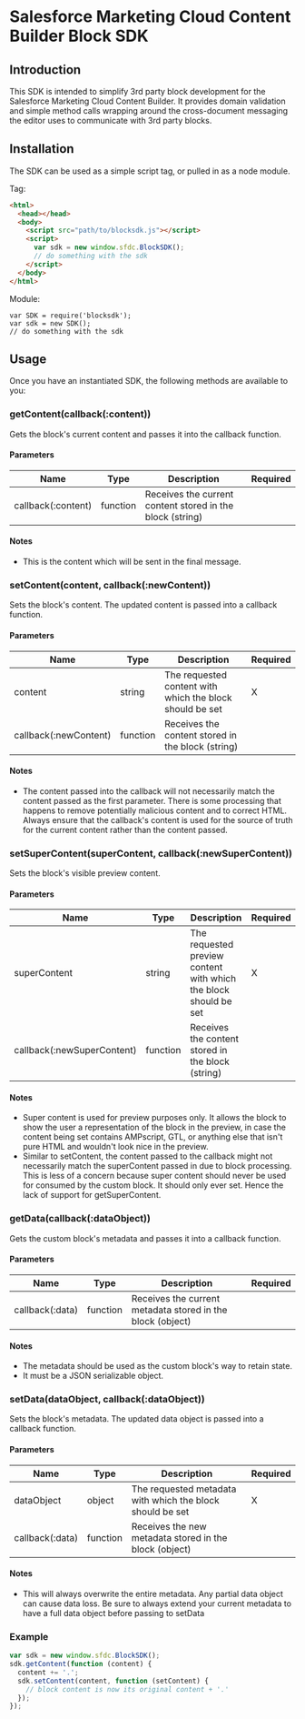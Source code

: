 # Salesforce Marketing Cloud Content Builder Block SDK

## Introduction

This SDK is intended to simplify 3rd party block development for the Salesforce Marketing Cloud Content Builder.
It provides domain validation and simple method calls wrapping around the cross-document messaging the editor uses to communicate with 3rd party blocks.

## Installation

The SDK can be used as a simple script tag, or pulled in as a node module.

Tag:

```html
<html>
  <head></head>
  <body>
    <script src="path/to/blocksdk.js"></script>
    <script>
      var sdk = new window.sfdc.BlockSDK();
      // do something with the sdk
    </script>
  </body>
</html>
```
Module:

```node
var SDK = require('blocksdk');
var sdk = new SDK();
// do something with the sdk
```

## Usage

Once you have an instantiated SDK, the following methods are available to you:

### getContent(callback(:content))

Gets the block's current content and passes it into the callback function.

#### Parameters

Name | Type | Description | Required
--- | --- | --- | ---
callback(:content) | function | Receives the current content stored in the block (string) |

#### Notes

* This is the content which will be sent in the final message.

### setContent(content, callback(:newContent))

Sets the block's content. The updated content is passed into a callback function.

#### Parameters

Name | Type | Description | Required
--- | --- | --- | ---
content | string | The requested content with which the block should be set | X
callback(:newContent) | function | Receives the content stored in the block (string) |

#### Notes

* The content passed into the callback will not necessarily match the content passed as the first parameter. There is some processing that happens to remove potentially malicious content and to correct HTML. Always ensure that the callback's content is used for the source of truth for the current content rather than the content passed.

### setSuperContent(superContent, callback(:newSuperContent))

Sets the block's visible preview content.

#### Parameters

Name | Type | Description | Required
--- | --- | --- | ---
superContent | string | The requested preview content with which the block should be set | X
callback(:newSuperContent) | function | Receives the content stored in the block (string) |

#### Notes

* Super content is used for preview purposes only. It allows the block to show the user a representation of the block in the preview, in case the content being set contains AMPscript, GTL, or anything else that isn't pure HTML and wouldn't look nice in the preview.
* Similar to setContent, the content passed to the callback might not necessarily match the superContent passed in due to block processing. This is less of a concern because super content should never be used for consumed by the custom block. It should only ever set. Hence the lack of support for getSuperContent.

### getData(callback(:dataObject))

Gets the custom block's metadata and passes it into a callback function.

#### Parameters

Name | Type | Description | Required
--- | --- | --- | ---
callback(:data) | function | Receives the current metadata stored in the block (object) |

#### Notes

* The metadata should be used as the custom block's way to retain state.
* It must be a JSON serializable object.

### setData(dataObject, callback(:dataObject))

Sets the block's metadata. The updated data object is passed into a callback function.

#### Parameters

Name | Type | Description | Required
--- | --- | --- | ---
dataObject | object | The requested metadata with which the block should be set | X
callback(:data) | function | Receives the new metadata stored in the block (object) |

#### Notes

* This will always overwrite the entire metadata. Any partial data object can cause data loss. Be sure to always extend your current metadata to have a full data object before passing to setData

### Example

```javascript
var sdk = new window.sfdc.BlockSDK();
sdk.getContent(function (content) {
  content += '.';
  sdk.setContent(content, function (setContent) {
    // block content is now its original content + '.'
  });
});
```
